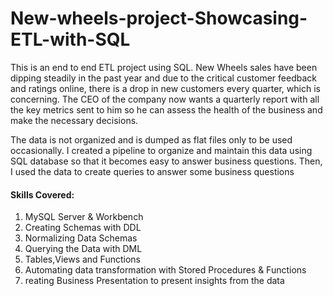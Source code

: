 # New-wheels-project-Showcasing-ETL-with-SQL
This is an end to end ETL project using SQL. New Wheels sales have been dipping steadily in the past year and due to the critical customer feedback and ratings online, there is a drop in new customers every quarter, which is concerning. The CEO of the company now wants a quarterly report with all the key metrics sent to him so he can assess the health of the business and make the necessary decisions.

The data is not organized and is dumped as flat files only to be used occasionally. I created a pipeline to organize and maintain this data using SQL database so that it becomes easy to answer business questions. Then, I used the data to create queries to answer some business questions


#### Skills Covered:
1. MySQL Server & Workbench
2. Creating Schemas with DDL
3. Normalizing Data Schemas
4. Querying the Data with DML
5. Tables,Views and Functions
6. Automating data transformation with Stored Procedures & Functions
7. reating Business Presentation to present insights from the data
